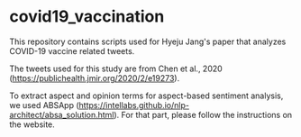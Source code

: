 # covid19_vaccination

This repository contains scripts used for Hyeju Jang's paper that analyzes COVID-19 vaccine related tweets.

The tweets used for this study are from Chen et al., 2020 (https://publichealth.jmir.org/2020/2/e19273).

To extract aspect and opinion terms for aspect-based sentiment analysis, we used ABSApp (https://intellabs.github.io/nlp-architect/absa_solution.html).
For that part, please follow the instructions on the website.
